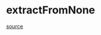 # extractFromNone

[source](github.com/OpenFOAM-jp/OpenFOAM-utilities-tutorials-jp/blob/master/v1906/surface/surfaceFeatureExtract/extractionMethod/lnInclude/extractFromNone.C/extractFromNone.C)



